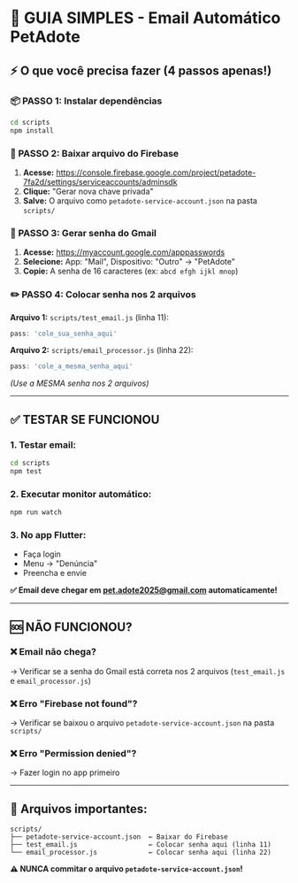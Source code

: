 # 📧 GUIA SIMPLES - Email Automático PetAdote

## ⚡ O que você precisa fazer (4 passos apenas!)

### 📦 PASSO 1: Instalar dependências

```bash
cd scripts
npm install
```

### 🔑 PASSO 2: Baixar arquivo do Firebase

1. **Acesse:** https://console.firebase.google.com/project/petadote-7fa2d/settings/serviceaccounts/adminsdk
2. **Clique:** "Gerar nova chave privada"
3. **Salve:** O arquivo como `petadote-service-account.json` na pasta `scripts/`

### 📱 PASSO 3: Gerar senha do Gmail

1. **Acesse:** https://myaccount.google.com/apppasswords
2. **Selecione:** App: "Mail", Dispositivo: "Outro" → "PetAdote"
3. **Copie:** A senha de 16 caracteres (ex: `abcd efgh ijkl mnop`)

### ✏️ PASSO 4: Colocar senha nos 2 arquivos

**Arquivo 1:** `scripts/test_email.js` (linha 11):
```javascript
pass: 'cole_sua_senha_aqui'
```

**Arquivo 2:** `scripts/email_processor.js` (linha 22):
```javascript
pass: 'cole_a_mesma_senha_aqui'
```

*(Use a MESMA senha nos 2 arquivos)*

---

## ✅ TESTAR SE FUNCIONOU

### 1. Testar email:
```bash
cd scripts
npm test
```

### 2. Executar monitor automático:
```bash
npm run watch
```

### 3. No app Flutter:
- Faça login
- Menu → "Denúncia" 
- Preencha e envie

**✅ Email deve chegar em pet.adote2025@gmail.com automaticamente!**

---

## 🆘 NÃO FUNCIONOU?

### ❌ Email não chega?
→ Verificar se a senha do Gmail está correta nos 2 arquivos (`test_email.js` e `email_processor.js`)

### ❌ Erro "Firebase not found"?
→ Verificar se baixou o arquivo `petadote-service-account.json` na pasta `scripts/`

### ❌ Erro "Permission denied"?
→ Fazer login no app primeiro

---

## 📁 Arquivos importantes:

```
scripts/
├── petadote-service-account.json  ← Baixar do Firebase
├── test_email.js                  ← Colocar senha aqui (linha 11)
└── email_processor.js             ← Colocar senha aqui (linha 22)
```

**⚠️ NUNCA commitar o arquivo `petadote-service-account.json`!**
